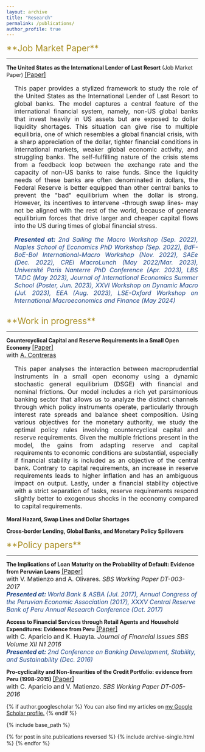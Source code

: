 ```yaml
---
layout: archive
title: "Research"
permalink: /publications/
author_profile: true
---
```

<span style="color:rgb(168, 141, 34); font-size:17pt">
**Job Market Paper**
</span>

<hr style="border-color: gray;">

**The United States as the International Lender of Last Resort** (Job Market Paper)  <span style="font-size:12pt"> [[Paper]](https://diegoboh.github.io/files/JMP-DB.pdf) </span>

<style>
    .indented-paragraph {
        text-indent: 0em;
        margin-left: 1.5em;
    }
</style>

<div class="indented-paragraph"><p style="text-align: justify; font-size:12pt">
This paper provides a stylized framework to study the role of the United States as the International Lender of Last Resort to global banks. The model captures a central feature of the international financial system, namely, non-US global banks that invest heavily in US assets but are exposed to dollar liquidity shortages. This situation can give rise to multiple equilibria, one of which resembles a global financial crisis, with a sharp appreciation of the dollar, tighter financial conditions in international markets, weaker global economic activity, and struggling banks. The self-fulfilling nature of the crisis stems from a feedback loop between the exchange rate and the capacity of non-US banks to raise funds. Since the liquidity needs of these banks are often denominated in dollars, the Federal Reserve is better equipped than other central banks to prevent the "bad" equilibrium when the dollar is strong. However, its incentives to intervene -through swap lines- may not be aligned with the rest of the world, because of general equilibrium forces that drive larger and cheaper capital flows into the US during times of global financial stress.
</p>
</div>

<div class="indented-paragraph"><p style="text-align: justify; font-size:12pt; font-style:italic; margin-bottom: 30px">
<span style="color:rgb(28, 69, 135); font-weight:bold"> Presented at: </span> <span style="color:rgb(28, 69, 135)"> 2nd Sailing the Macro Workshop (Sep. 2022), Naples School of Economics PhD Workshop (Sep. 2022), BdF-BoE-BoI International-Macro Workshop (Nov. 2022), SAEe (Dec. 2022), CREi MacroLunch (May 2022/Mar. 2023), Université Paris Nanterre PhD Conference (Apr. 2023), LBS TADC (May 2023), Journal of International Economics Summer School (Poster, Jun. 2023), XXVI Workshop on Dynamic Macro (Jul. 2023), EEA (Aug. 2023), LSE-Oxford Workshop on International Macroeconomics and Finance (May 2024) </span>
</p>
</div>

<span style="color:rgb(168, 141, 34); font-size:17pt">
**Work in progress**
</span>

<hr style="border-color: gray;">

**Countercyclical Capital and Reserve Requirements in a Small Open Economy** <span style="font-size:12pt"> [[Paper]](https://diegoboh.github.io/files/DSGEmacropru.pdf) </span> \
<span style="font-size:12pt"> with [A. Contreras](https://sites.google.com/view/acontrerasmellado/home) </span>

<div class="indented-paragraph"><p style="text-align: justify; font-size:12pt">
This paper analyses the interaction between macroprudential instruments in a small open economy using a dynamic stochastic general equilibrium (DSGE) with financial and nominal frictions.
Our model includes a rich yet parsimonious banking sector that allows us to analyze the distinct channels through which policy instruments operate, particularly through interest rate spreads and balance sheet composition. Using various objectives for the monetary authority, we study the optimal policy rules involving countercyclical capital and reserve requirements. Given the multiple frictions present in the model, the gains from adapting reserve and capital requirements to economic conditions are substantial, especially if financial stability is included as an objective of the central bank. Contrary to capital requirements, an increase in reserve requirements leads to higher inflation and has an ambiguous impact on output. Lastly, under a financial stability objective with a strict separation of tasks, reserve requirements respond slightly better to exogenous shocks in the economy compared to capital requirements.
</p>
</div>

**Moral Hazard, Swap Lines and Dollar Shortages**

**Cross-border Lending, Global Banks, and Monetary Policy Spillovers**



<span style="color:rgb(168, 141, 34); font-size:17pt; margin-top: 50px">
**Policy papers**
</span>

<hr style="border-color: gray;">

**The Implications of Loan Maturity on the Probability of Default: Evidence from Peruvian Loans** <span style="font-size:12pt"> [[Paper]](https://diegoboh.github.io/files/MaturityDefault.pdf) </span> \
<span style="font-size:12pt"> with V. Matienzo and A. Olivares. *SBS Working Paper DT-003-2017* </span> \
<span style="color:rgb(28, 69, 135); font-size:12pt; font-weight:bold"> *Presented at:* </span> <span style="color:rgb(28, 69, 135); text-align: justify; font-size:12pt; font-style:italic"> World Bank & ASBA (Jul. 2017), Annual Congress of the Peruvian Economic Association (2017), XXXV Central Reserve Bank of Peru Annual Research Conference (Oct. 2017) </span>

**Access to Financial Services through Retail Agents and Household Expenditures: Evidence from Peru** <span style="font-size:12pt"> [[Paper]](https://diegoboh.github.io/files/RetailAgents.pdf) </span> \
<span style="font-size:12pt"> with C. Aparicio and K. Huayta. *Journal of Financial Issues SBS Volume XII N1 2016* </span> \
<span style="color:rgb(28, 69, 135); font-size:12pt; font-weight:bold"> *Presented at:* </span> <span style="color:rgb(28, 69, 135); text-align: justify; font-size:12pt; font-style:italic"> 2nd Conference on Banking Development, Stability, and Sustainability (Dec. 2016) </span>

**Pro-cyclicality and Non-linearities of the Credit Portfolio: evidence from Peru (1998-2015)** <span style="font-size:12pt"> [[Paper]](https://diegoboh.github.io/files/ProcyclicalityCredit.pdf) </span> \
<span style="font-size:12pt"> with C. Aparicio and V. Matienzo. *SBS Working Paper DT-005-2016* </span>

{% if author.googlescholar %}
  You can also find my articles on <u><a href="{{author.googlescholar}}">my Google Scholar profile</a>.</u>
{% endif %}

{% include base_path %}

{% for post in site.publications reversed %}
  {% include archive-single.html %}
{% endfor %}
